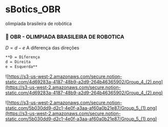 # sBotics_OBR
olimpíada brasileira de robótica

### 🚒 OBR - OLIMPIADA BRASILEIRA DE ROBOTICA

$`D = d - e`$ A diferença das direções

```html
**D = Diferença
d = Direita
e = Esquerda**
```

![https://s3-us-west-2.amazonaws.com/secure.notion-static.com/4d69283a-4187-48b9-a2d9-264b46365902/Group_4_(2).png](https://s3-us-west-2.amazonaws.com/secure.notion-static.com/4d69283a-4187-48b9-a2d9-264b46365902/Group_4_(2).png)

![https://s3-us-west-2.amazonaws.com/secure.notion-static.com/5b030dd9-d2c1-4e0f-a3aa-af60a0b21e87/Group_5_(1).png](https://s3-us-west-2.amazonaws.com/secure.notion-static.com/5b030dd9-d2c1-4e0f-a3aa-af60a0b21e87/Group_5_(1).png)
